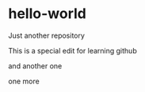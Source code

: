 # hello-world
Just another repository

This is a special edit for learning github

and another one

one more
